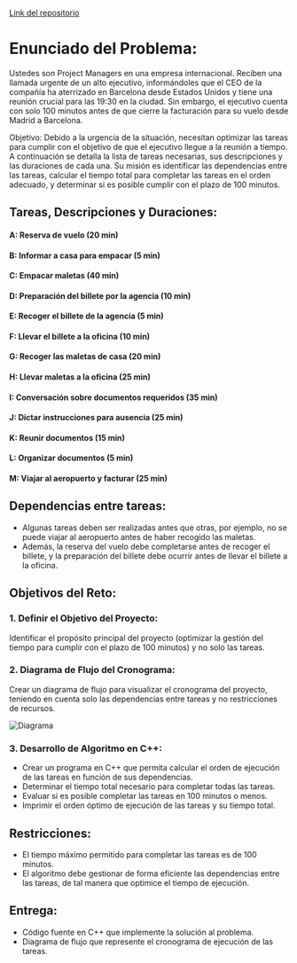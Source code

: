 [Link del repositorio](https://github.com/Barbara1603/Examen_Parcial_3_Vinculante.git)

# Enunciado del Problema:

Ustedes son Project Managers en una empresa internacional. Reciben una llamada urgente de un alto ejecutivo, informándoles que el CEO de la compañía ha aterrizado en Barcelona desde Estados Unidos y tiene una reunión crucial para las 19:30 en la ciudad. Sin embargo, el ejecutivo cuenta con solo 100 minutos antes de que cierre la facturación para su vuelo desde Madrid a Barcelona.

Objetivo: Debido a la urgencia de la situación, necesitan optimizar las tareas para cumplir con el objetivo de que el ejecutivo llegue a la reunión a tiempo. A continuación se detalla la lista de tareas necesarias, sus descripciones y las duraciones de cada una. Su misión es identificar las dependencias entre las tareas, calcular el tiempo total para completar las tareas en el orden adecuado, y determinar si es posible cumplir con el plazo de 100 minutos.

## Tareas, Descripciones y Duraciones:

#### A: Reserva de vuelo (20 min)
#### B: Informar a casa para empacar (5 min)
#### C: Empacar maletas (40 min)
#### D: Preparación del billete por la agencia (10 min)
#### E: Recoger el billete de la agencia (5 min)
#### F: Llevar el billete a la oficina (10 min)
#### G: Recoger las maletas de casa (20 min)
#### H: Llevar maletas a la oficina (25 min)
#### I: Conversación sobre documentos requeridos (35 min)
#### J: Dictar instrucciones para ausencia (25 min)
#### K: Reunir documentos (15 min)
#### L: Organizar documentos (5 min)
#### M: Viajar al aeropuerto y facturar (25 min)

## Dependencias entre tareas:

- Algunas tareas deben ser realizadas antes que otras, por ejemplo, no se puede viajar al aeropuerto antes de haber recogido las maletas.
- Además, la reserva del vuelo debe completarse antes de recoger el billete, y la preparación del billete debe ocurrir antes de llevar el billete a la oficina.

## Objetivos del Reto:

### 1. Definir el Objetivo del Proyecto: 
Identificar el propósito principal del proyecto (optimizar la gestión del tiempo para cumplir con el plazo de 100 minutos) y no solo las tareas.

### 2. Diagrama de Flujo del Cronograma: 
Crear un diagrama de flujo para visualizar el cronograma del proyecto, teniendo en cuenta solo las dependencias entre tareas y no restricciones de recursos.

![Diagrama](https://github.com/user-attachments/assets/a069aa04-f629-4fde-ab25-43f8f5fa9020)

### 3. Desarrollo de Algoritmo en C++:

- Crear un programa en C++ que permita calcular el orden de ejecución de las tareas en función de sus dependencias.
- Determinar el tiempo total necesario para completar todas las tareas.
- Evaluar si es posible completar las tareas en 100 minutos o menos.
- Imprimir el orden óptimo de ejecución de las tareas y su tiempo total.

## Restricciones:

- El tiempo máximo permitido para completar las tareas es de 100 minutos.
- El algoritmo debe gestionar de forma eficiente las dependencias entre las tareas, de tal manera que optimice el tiempo de ejecución.

## Entrega:

- Código fuente en C++ que implemente la solución al problema.
- Diagrama de flujo que represente el cronograma de ejecución de las tareas.
